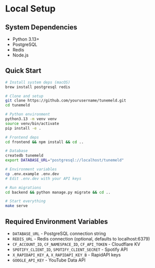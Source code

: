 # Local Setup

## System Dependencies

- Python 3.13+
- PostgreSQL
- Redis
- Node.js

## Quick Start

```bash
# Install system deps (macOS)
brew install postgresql redis

# Clone and setup
git clone https://github.com/yourusername/tunemeld.git
cd tunemeld

# Python environment
python3.13 -m venv venv
source venv/bin/activate
pip install -e .

# Frontend deps
cd frontend && npm install && cd ..

# Database
createdb tunemeld
export DATABASE_URL="postgresql://localhost/tunemeld"

# Environment variables
cp .env.example .env.dev
# Edit .env.dev with your API keys

# Run migrations
cd backend && python manage.py migrate && cd ..

# Start everything
make serve
```

## Required Environment Variables

- `DATABASE_URL` - PostgreSQL connection string
- `REDIS_URL` - Redis connection (optional, defaults to localhost:6379)
- `CF_ACCOUNT_ID`, `CF_NAMESPACE_ID`, `CF_API_TOKEN` - Cloudflare KV
- `SPOTIFY_CLIENT_ID`, `SPOTIFY_CLIENT_SECRET` - Spotify API
- `X_RAPIDAPI_KEY_A`, `X_RAPIDAPI_KEY_B` - RapidAPI keys
- `GOOGLE_API_KEY` - YouTube Data API
